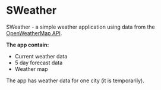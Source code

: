# SWeather


SWeather - a simple weather application using data from the [OpenWeatherMap API](http://openweathermap.org/api).

**The app contain:** 
- Current weather data
- 5 day forecast data
- Weather map

 The app has weather data for one city (it is temporarily).


